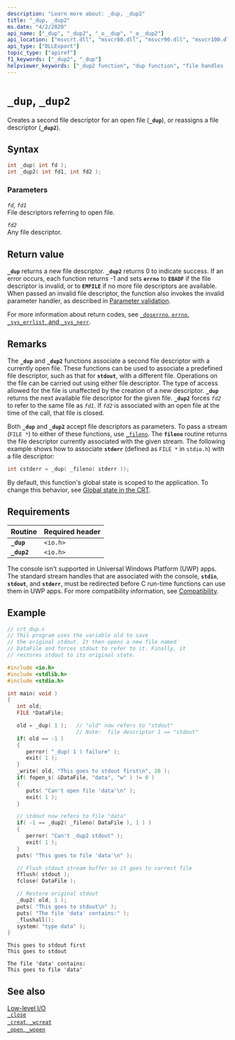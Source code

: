 ```yaml
---
description: "Learn more about: _dup, _dup2"
title: "_dup, _dup2"
ms.date: "4/2/2020"
api_name: ["_dup", "_dup2", "_o__dup", "_o__dup2"]
api_location: ["msvcrt.dll", "msvcr80.dll", "msvcr90.dll", "msvcr100.dll", "msvcr100_clr0400.dll", "msvcr110.dll", "msvcr110_clr0400.dll", "msvcr120.dll", "msvcr120_clr0400.dll", "ucrtbase.dll", "api-ms-win-crt-stdio-l1-1-0.dll", "api-ms-win-crt-private-l1-1-0.dll"]
api_type: ["DLLExport"]
topic_type: ["apiref"]
f1_keywords: ["_dup2", "_dup"]
helpviewer_keywords: ["_dup2 function", "dup function", "file handles [C++], duplicating", "file handles [C++], reassigning", "dup2 function", "_dup function"]
---
```

# `_dup`, `_dup2`

Creates a second file descriptor for an open file (**`_dup`**), or reassigns a file descriptor (**`_dup2`**).

## Syntax

```C
int _dup( int fd );
int _dup2( int fd1, int fd2 );
```

### Parameters

*`fd`*, *`fd1`*\
File descriptors referring to open file.

*`fd2`*\
Any file descriptor.

## Return value

**`_dup`** returns a new file descriptor. **`_dup2`** returns 0 to indicate success. If an error occurs, each function returns -1 and sets **`errno`** to **`EBADF`** if the file descriptor is invalid, or to **`EMFILE`** if no more file descriptors are available. When passed an invalid file descriptor, the function also invokes the invalid parameter handler, as described in [Parameter validation](../parameter-validation.md).

For more information about return codes, see [`_doserrno`, `errno`, `_sys_errlist`, and `_sys_nerr`](../errno-doserrno-sys-errlist-and-sys-nerr.md).

## Remarks

The **`_dup`** and **`_dup2`** functions associate a second file descriptor with a currently open file. These functions can be used to associate a predefined file descriptor, such as that for **`stdout`**, with a different file. Operations on the file can be carried out using either file descriptor. The type of access allowed for the file is unaffected by the creation of a new descriptor. **`_dup`** returns the next available file descriptor for the given file. **`_dup2`** forces *`fd2`* to refer to the same file as *`fd1`*. If *`fd2`* is associated with an open file at the time of the call, that file is closed.

Both **`_dup`** and **`_dup2`** accept file descriptors as parameters. To pass a stream (`FILE *`) to either of these functions, use [`_fileno`](fileno.md). The **`fileno`** routine returns the file descriptor currently associated with the given stream. The following example shows how to associate **`stderr`** (defined as `FILE *` in `stdio.h`) with a file descriptor:

```C
int cstderr = _dup( _fileno( stderr ));
```

By default, this function's global state is scoped to the application. To change this behavior, see [Global state in the CRT](../global-state.md).

## Requirements

|Routine|Required header|
|-------------|---------------------|
|**`_dup`**|`<io.h>`|
|**`_dup2`**|`<io.h>`|

The console isn't supported in Universal Windows Platform (UWP) apps. The standard stream handles that are associated with the console, **`stdin`**, **`stdout`**, and **`stderr`**, must be redirected before C run-time functions can use them in UWP apps. For more compatibility information, see [Compatibility](../compatibility.md).

## Example

```C
// crt_dup.c
// This program uses the variable old to save
// the original stdout. It then opens a new file named
// DataFile and forces stdout to refer to it. Finally, it
// restores stdout to its original state.

#include <io.h>
#include <stdlib.h>
#include <stdio.h>

int main( void )
{
   int old;
   FILE *DataFile;

   old = _dup( 1 );   // "old" now refers to "stdout"
                      // Note:  file descriptor 1 == "stdout"
   if( old == -1 )
   {
      perror( "_dup( 1 ) failure" );
      exit( 1 );
   }
   _write( old, "This goes to stdout first\n", 26 );
   if( fopen_s( &DataFile, "data", "w" ) != 0 )
   {
      puts( "Can't open file 'data'\n" );
      exit( 1 );
   }

   // stdout now refers to file "data"
   if( -1 == _dup2( _fileno( DataFile ), 1 ) )
   {
      perror( "Can't _dup2 stdout" );
      exit( 1 );
   }
   puts( "This goes to file 'data'\n" );

   // Flush stdout stream buffer so it goes to correct file
   fflush( stdout );
   fclose( DataFile );

   // Restore original stdout
   _dup2( old, 1 );
   puts( "This goes to stdout\n" );
   puts( "The file 'data' contains:" );
   _flushall();
   system( "type data" );
}
```

```Output
This goes to stdout first
This goes to stdout

The file 'data' contains:
This goes to file 'data'
```

## See also

[Low-level I/O](../low-level-i-o.md)\
[`_close`](close.md)\
[`_creat`, `_wcreat`](creat-wcreat.md)\
[`_open`, `_wopen`](open-wopen.md)
